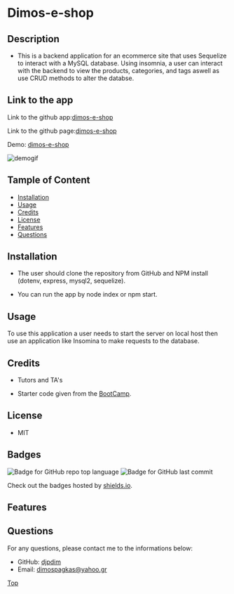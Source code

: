 # Dimos-e-shop

## Description

-   This is a backend application for an ecommerce site that uses Sequelize to interact with a MySQL database. Using insomnia, a user can interact with the backend to view the products, categories, and tags aswell as use CRUD methods to alter the databse.

## Link to the app

Link to the github app:[dimos-e-shop](https://github.com/djpdim/dimos-e-shop)

Link to the github page:[dimos-e-shop](https://djpdim.github.io/dimos-e-shop/)

Demo: [dimos-e-shop](https://drive.google.com/file/d/18SftcHfi9jwAxJrXgrEJH99KShqPeXXS/view)

![demogif](./assets/video/demo.gif)

## Tample of Content

-   [Installation](#installation)
-   [Usage](#usage)
-   [Credits](#credits)
-   [License](#license)
-   [Features](#features)
-   [Questions](#questions)

## Installation

-   The user should clone the repository from GitHub and NPM install (dotenv, express, mysql2, sequelize).

*   You can run the app by node index or npm start.

## Usage

To use this application a user needs to start the server on local host then use an application like Insomina to make requests to the database.

## Credits

-   Tutors and TA's

-   Starter code given from the [BootCamp](https://github.com/coding-boot-camp/fantastic-umbrella).

## License

-   MIT

## Badges

![Badge for GitHub repo top language](https://img.shields.io/github/languages/top/djpdim/dimos-e-shop?style=flat&logo=appveyor) ![Badge for GitHub last commit](https://img.shields.io/github/last-commit/djpdim/dimos-e-shop?style=flat&logo=appveyor)

Check out the badges hosted by [shields.io](https://shields.io/).

## Features

## Questions

For any questions, please contact me to the informations below:

-   GitHub: [djpdim](https://github.com/djpdim)
-   Email: [dimospagkas@yahoo.gr](mailto:dimospagkas@yahoo.gr)

[Top](#description)
